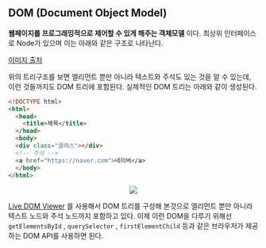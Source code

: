 ## DOM (Document Object Model)

**웹페이지를 프로그래밍적으로 제어할 수 있게 해주는 객체모델** 이다. 최상위 인터페이스로 Node가 있으며 이는 아래와 같은 구조로 나타난다.


[이미지 출처](https://web.stanford.edu/class/cs98si/slides/the-document-object-model.html)

위의 트리구조를 보면 엘리먼트 뿐만 아니라 텍스트와 주석도 있는 것을 알 수 있는데, 이런 것들까지도 DOM 트리에 포함된다. 실제적인 DOM 트리는 아래와 같이 생성된다.

```html
<!DOCTYPE html>
<html>
  <head>
    <title>제목</title>
  </head>
  <body>
  <div class="클래스"></div>
  <!-- 주석 -->
  <a href="https://naver.com">네이버</a>
  </body>
</html>
```

<p align="center">
	<img src="../../images/frontend/dom2.png">
</p>

[Live DOM Viewer](https://software.hixie.ch/utilities/js/live-dom-viewer/) 를 사용해서 DOM 트리를 구성해 본것으로 엘리먼트 뿐만 아니라 텍스트 노드와 주석 노드까지 포함하고 있다. 이제 이런 DOM을 다루기 위해선 `getElementsById` , `querySelector` , `firstElementChild` 등과 같은 브라우저가 제공하는 DOM API를 사용하면 된다.

<br>